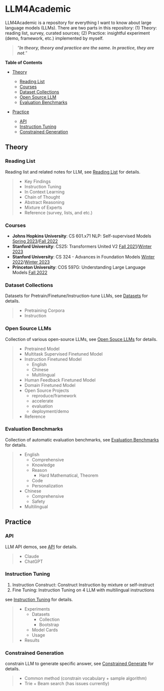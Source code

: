 # LLM4Academic

LLM4Academic is a repository for everything I want to know about large language models (LLMs). There are two parts in this repository: (1) Theory: reading list, survey, curated sources; (2) Practice: insightful experiment (demo, framework, etc.) implemented by myself.

> *"**In theory, theory and practice are the same. In practice, they are not**."*

**Table of Contents**

- [Theory](#theory)

  - [Reading List](#reading-list)
  - [Courses](#courses)
  - [Dataset Collections](#dataset-collections)
  - [Open Source LLM](#open-source-llms)
  - [Evaluation Benchmarks](#evaluation-benchmarks)
- [Practice](#Practice)

  - [API](#api)
  - [Instruction Tuning](#instruction-tuning)
  - [Constrained Generation](#constrained-generation)

## Theory

### Reading List

Reading list and related notes for LLM, see [Reading List](Theory/ReadingList.md) for details.

> - Key Findings
> - Instruction Tuning
> - In Context Learning
> - Chain of Thought
> - Abstract Reasoning
> - Mixture of Experts
> - Reference (survey, lists, and etc.)

### Courses

- **Johns Hopkins University**: CS 601.x71 NLP: Self-supervised Models [Spring 2023](https://self-supervised.cs.jhu.edu/sp2023/)/[Fall 2022](https://self-supervised.cs.jhu.edu/fa2022/)
- **Stanford University**: CS25: Transformers United V2 [Fall 2021](https://web.stanford.edu/class/cs25/prev_years/2021_fall/)/[Winter 2023](https://web.stanford.edu/class/cs25/)
- **Stanford University**: CS 324 - Advances in Foundation Models [Winter 2022](https://stanford-cs324.github.io/winter2022/)/[Winter 2023](https://stanford-cs324.github.io/winter2023/)
- **Princeton University**: COS 597G: Understanding Large Language Models [Fall 2022](https://www.cs.princeton.edu/courses/archive/fall22/cos597G/)

### Dataset Collections

Datasets for Pretrain/Finetune/Instruction-tune LLMs, see [Datasets](Theory/Dataset.md) for details.

> - Pretraining Corpora
> - Instruction

### Open Source LLMs

Collection of various open-source LLMs, see [Open Souce LLMs](Theory/OpenSourceLLM.md) for details.

> - Pretrained Model
> - Multitask Supervised Finetuned Model
> - Instruction Finetuned Model
>   - English
>   - Chinese
>   - Multilingual
> - Human Feedback Finetuned Model
> - Domain Finetuned Model
> - Open Source Projects
>   - reproduce/framework
>   - accelerate
>   - evaluation
>   - deployment/demo
> - Reference

### Evaluation Benchmarks

Collection of automatic evaluation benchmarks, see [Evaluation Benchmarks](Theory/EvaluationBenchmarks.md) for details.

> - English
>   - Comprehensive
>   - Knowledge
>   - Reason
>     - Hard Mathematical, Theorem
>   - Code
>   - Personalization
> - Chinese
>   - Comprehensive
>   - Safety
> - Multilingual

## Practice

### API

LLM API demos, see [API](Practice/API/README.md) for details.

> - Claude
> - ChatGPT

### Instruction Tuning

1. Instruction Construct: Construct Instruction by mixture or self-instruct
2. Fine Tuning: Instruction Tuning on 4 LLM with multilingual instructions

see [Instruction Tuning](Practice/Instruction_Tuning/READEME.md) for details.

> - Experiments
>   - Datasets
>     - Collection
>     - Bootstrap
>   - Model Cards
>   - Usage
> - Results

### Constrained Generation

constrain LLM to generate specific answer, see [Constrained Generate](Practice/ConstrainedGenerate/README.md) for details.

> - Common method (constrain vocabulary + sample algorithm)
> - Trie + Beam search (has issues currently)

